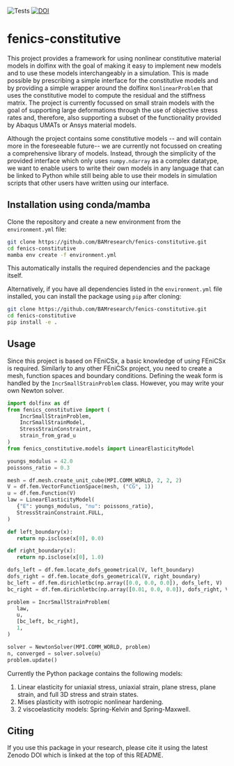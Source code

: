 ![Tests](https://github.com/BAMresearch/fenics-constitutive/actions/workflows/pytest.yml/badge.svg) [![DOI](https://zenodo.org/badge/DOI/10.5281/zenodo.13364955.svg)](https://doi.org/10.5281/zenodo.13364955)

# fenics-constitutive

This project  provides a framework for using nonlinear constitutive material models in dolfinx with the goal of making it easy to implement new models and to use these models interchangeably in a simulation. This is made possible by prescribing a simple interface for the constitutive models and by providing a simple wrapper around the dolfinx `NonlinearProblem` that uses the constitutive model to compute the residual and the stiffness matrix. The project is currently focussed on small strain models with the goal of supporting large deformations through the use of objective stress rates and, therefore, also supporting a subset of the functionality provided by Abaqus UMATs or Ansys material models.

Although the project contains some constitutive models -- and will contain more in the foreseeable future-- we are currently not focussed on creating a comprehensive library of models. Instead, through the simplicity of the provided interface which only uses `numpy.ndarray` as a complex datatype, we want to enable users to write their own models in any language that can be linked to Python while still being able to use their models in simulation scripts that other users have written using our interface.



## Installation using conda/mamba

Clone the repository and create a new environment from the `environment.yml` file:

```bash
git clone https://github.com/BAMresearch/fenics-constitutive.git
cd fenics-constitutive
mamba env create -f environment.yml
```
This automatically installs the required dependencies and the package itself.

Alternatively, if you have all dependencies listed in the `environment.yml` file installed, you can install the package using `pip` after cloning:

```bash
git clone https://github.com/BAMresearch/fenics-constitutive.git
cd fenics-constitutive
pip install -e .
```

## Usage

Since this project is based on FEniCSx, a basic knowledge of using FEniCSx is required. Similarly to any other FEniCSx project, you need to create a mesh, function spaces and boundary conditions. Defining the weak form is handled by the `IncrSmallStrainProblem` class. However, you may write your own Newton solver.


```python
import dolfinx as df
from fenics_constitutive import (
    IncrSmallStrainProblem, 
    IncrSmallStrainModel, 
    StressStrainConstraint, 
    strain_from_grad_u
)
from fenics_constitutive.models import LinearElasticityModel

youngs_modulus = 42.0
poissons_ratio = 0.3

mesh = df.mesh.create_unit_cube(MPI.COMM_WORLD, 2, 2, 2)
V = df.fem.VectorFunctionSpace(mesh, ("CG", 1))
u = df.fem.Function(V)
law = LinearElasticityModel(
   {"E": youngs_modulus, "nu": poissons_ratio},
   StressStrainConstraint.FULL,
)

def left_boundary(x):
   return np.isclose(x[0], 0.0)

def right_boundary(x):
   return np.isclose(x[0], 1.0)

dofs_left = df.fem.locate_dofs_geometrical(V, left_boundary)
dofs_right = df.fem.locate_dofs_geometrical(V, right_boundary)
bc_left = df.fem.dirichletbc(np.array([0.0, 0.0, 0.0]), dofs_left, V)
bc_right = df.fem.dirichletbc(np.array([0.01, 0.0, 0.0]), dofs_right, V)

problem = IncrSmallStrainProblem(
   law,
   u,
   [bc_left, bc_right],
   1,
)

solver = NewtonSolver(MPI.COMM_WORLD, problem)
n, converged = solver.solve(u)
problem.update()

```

Currently the Python package contains the following models:

1. Linear elasticity for uniaxial stress, uniaxial strain, plane stress, plane strain, and full 3D stress and strain states.
2. Mises plasticity with isotropic nonlinear hardening.
3. 2 viscoelasticity models: Spring-Kelvin and Spring-Maxwell. 

## Citing

If you use this package in your research, please cite it using the latest Zenodo DOI which is linked at the top of this README.
